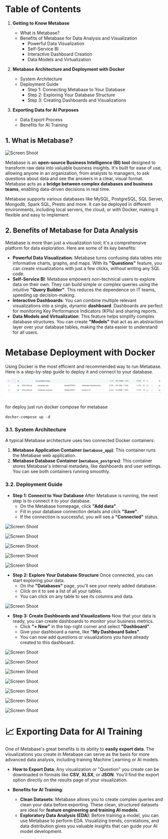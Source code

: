# Table of Contents
1.  **Getting to Know Metabase**
    * What is Metabase?
    * Benefits of Metabase for Data Analysis and Visualization
        * Powerful Data Visualization
        * Self-Service BI
        * Interactive Dashboard Creation
        * Data Models and Virtualization

2.  **Metabase Architecture and Deployment with Docker**
    * System Architecture
    * Deployment Guide
        * Step 1: Connecting Metabase to Your Database
        * Step 2: Exploring Your Database Structure
        * Step 3: Creating Dashboards and Visualizations

3.  **Exporting Data for AI Purposes**
    * Data Export Process
    * Benefits for AI Training

## 1. What is Metabase?

![Screen Shoot](./ss/architecture.jpg)

Metabase is an **open-source Business Intelligence (BI) tool** designed to transform raw data into valuable business insights. It's built for ease of use, allowing anyone in an organization, from analysts to managers, to ask questions about data and see the answers in a clear, visual format. Metabase acts as a **bridge between complex databases and business teams**, enabling data-driven decisions in real time.

Metabase supports various databases like MySQL, PostgreSQL, SQL Server, Mongodb, Spark SQL, Presto and more. It can be deployed in different environments, including local servers, the cloud, or with Docker, making it flexible and easy to implement.

## 2. Benefits of Metabase for Data Analysis

Metabase is more than just a visualization tool; it's a comprehensive platform for data exploration. Here are some of its key benefits:

* **Powerful Data Visualization**: Metabase turns confusing data tables into informative charts, graphs, and maps. With its **"Questions"** feature, you can create visualizations with just a few clicks, without writing any SQL code.
* **Self-Service BI**: Metabase empowers non-technical users to explore data on their own. They can build simple or complex queries using the intuitive **"Query Builder"**. This reduces the dependence on IT teams, speeding up decision-making.
* **Interactive Dashboards**: You can combine multiple relevant visualizations into a single, dynamic **dashboard**. Dashboards are perfect for monitoring Key Performance Indicators (KPIs) and sharing reports.
* **Data Models and Virtualization**: This feature helps simplify complex database structures. You can create **"Models"** that act as an abstraction layer over your database tables, making the data easier to understand for all users.


# Metabase Deployment with Docker

Using Docker is the most efficient and recommended way to run Metabase. Here is a step-by-step guide to deploy it and connect to your database.

![Screen Shoot](./ss/0-docker-runing.jpg)


for deploy just run docker compose for metabase 

```docker-compose up -d```


### 3.1. System Architecture

A typical Metabase architecture uses two connected Docker containers:
1.  **Metabase Application Container (`metabase_app`)**: This container runs the Metabase web application.
2.  **Metabase Database Container (`metabase_postgres`)**: This container stores Metabase's internal metadata, like dashboards and user settings.
You can see both containers running smoothly.


### 3.2. Deployment Guide

* **Step 1: Connect to Your Database**
    After Metabase is running, the next step is to connect it to your database.
    * On the Metabase homepage, click **"Add data"**.      
    * Fill in your database connection details and click **"Save"**.
    * If the connection is successful, you will see a **"Connected"** status.

![Screen Shoot](./ss/1-create-conection-virtualasi-data.jpg)


![Screen Shoot](./ss/2-create-conection-virtualasi-data.jpg)


![Screen Shoot](./ss/3-create-conection-virtualasi-data.jpg)


![Screen Shoot](./ss/4-create-conection-virtualasi-data.jpg)


![Screen Shoot](./ss/5-create-conection-virtualasi-data.jpg)


* **Step 2: Explore Your Database Structure**
    Once connected, you can start exploring your data.
    * On the **"Databases"** page, you'll see your newly added database.       
    * Click on it to see a list of all your tables.
    * You can click on any table to see its columns and data.
        

![Screen Shoot](./ss/6-list-table.jpg)

* **Step 3: Create Dashboards and Visualizations**
    Now that your data is ready, you can create dashboards to monitor your business metrics.
    * Click **"+ New"** in the top-right corner and select **"Dashboard"**.       
    * Give your dashboard a name, like **"My Dashboard Sales"**.       
    * You can now add questions or visualizations you have already created to this dashboard.
        

![Screen Shoot](./ss/7-Create-Dashboard.jpg)

![Screen Shoot](./ss/7-Create-Dashboard-2.jpg)

![Screen Shoot](./ss/8-create-model-customer-3.jpg)

![Screen Shoot](./ss/8-create-model-customer-4.jpg)

![Screen Shoot](./ss/8-create-model-customer.jpg)

![Screen Shoot](./ss/8-create-model-customer.jpg)

![Screen Shoot](./ss/8-create-model-customer.jpg)




# 📈 Exporting Data for AI Training

One of Metabase's great benefits is its ability to **easily export data**. The visualizations you create in Metabase can serve as the basis for more advanced data analysis, including training Machine Learning or AI models.

* **How to Export Data**:
    Any visualization or "Question" you create can be downloaded in formats like **CSV**, **XLSX**, or **JSON**. You'll find the export option directly on the results page of your visualization.

* **Benefits for AI Training**:
    * **Clean Datasets**: Metabase allows you to create complex queries and clean your data before exporting. These clean, structured datasets are ideal for **feature engineering and training AI models**.
    * **Exploratory Data Analysis (EDA)**: Before training a model, you can use Metabase to perform EDA. Visualizing trends, correlations, and data distribution gives you valuable insights that can guide your AI model development.